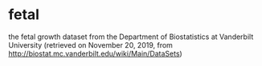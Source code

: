 # fetal
the fetal growth dataset from the Department of Biostatistics at Vanderbilt University (retrieved on November 20, 2019, from http://biostat.mc.vanderbilt.edu/wiki/Main/DataSets)
